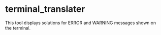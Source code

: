 # terminal_translater
This tool displays solutions for ERROR and WARNING messages shown on the terminal.
